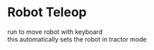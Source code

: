 # Robot Teleop
run <roslaunch nightingale_teleop keyboard.launch> to move robot with keyboard                                                                                                                             
this automatically sets the robot in tractor mode
